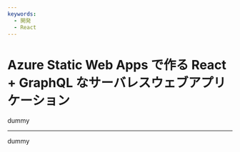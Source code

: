```yaml
---
keywords:
  - 開発
  - React
---
```


# Azure Static Web Apps で作る React + GraphQL なサーバレスウェブアプリケーション

dummy

---

dummy

